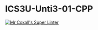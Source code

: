 # ICS3U-Unti3-01-CPP

[![Mr Coxall's Super Linter](https://github.com/Emmanuel-Fofeyin/ICS3U-Unti3-01-CPP/workflows/Mr%20Coxall's%20Super%20Linter/badge.svg)](https://github.com/Emmanuel-Fofeyin/ICS3U-Unti3-01-CPP/actions/)
